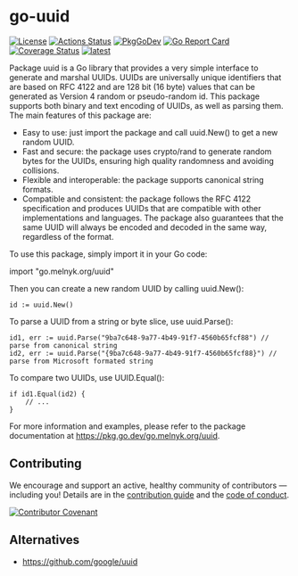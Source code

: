 # go-uuid
[![License][license-img]][license] [![Actions Status][action-img]][action] [![PkgGoDev][pkggodev-img]][pkggodev] [![Go Report Card][goreport-img]][goreport] [![Coverage Status][codecov-img]][codecov]
[![latest][latest-img]][latest-link]


Package uuid is a Go library that provides a very simple interface to generate and marshal UUIDs. UUIDs are universally unique identifiers that are based on RFC 4122 and are 128 bit (16 byte) values that can be generated as Version 4 random or pseudo-random id. This package supports both binary and text encoding of UUIDs, as well as parsing them. 
The main features of this package are:

- Easy to use: just import the package and call uuid.New() to get a new random UUID.
- Fast and secure: the package uses crypto/rand to generate random bytes for the UUIDs, ensuring high quality randomness and avoiding collisions.
- Flexible and interoperable: the package supports canonical string formats. 
- Compatible and consistent: the package follows the RFC 4122 specification and produces UUIDs that are compatible with other implementations and languages. The package also guarantees that the same UUID will always be encoded and decoded in the same way, regardless of the format.

To use this package, simply import it in your Go code:

import "go.melnyk.org/uuid"

Then you can create a new random UUID by calling uuid.New():

```
id := uuid.New()
```

To parse a UUID from a string or byte slice, use uuid.Parse():

```
id1, err := uuid.Parse("9ba7c648-9a77-4b49-91f7-4560b65fcf88") // parse from canonical string
id2, err := uuid.Parse("{9ba7c648-9a77-4b49-91f7-4560b65fcf88}") // parse from Microsoft formated string
```

To compare two UUIDs, use UUID.Equal():

```
if id1.Equal(id2) {
    // ...
}
```

For more information and examples, please refer to the package documentation at https://pkg.go.dev/go.melnyk.org/uuid.

## Contributing
We encourage and support an active, healthy community of contributors &mdash;
including you! Details are in the [contribution guide](CONTRIBUTING.md) and
the [code of conduct](CODE_OF_CONDUCT.md).

[![Contributor Covenant][covenant-img]](CODE_OF_CONDUCT.md)

## Alternatives
- https://github.com/google/uuid

[covenant-img]: https://img.shields.io/badge/contributor%20covenant-v1.4%20adopted-ff69b4.svg
[license-img]: https://img.shields.io/badge/license-MIT-blue.svg
[license]: LICENSE
[action-img]: ../../workflows/Test/badge.svg
[action]: ../../actions
[goreport-img]: https://goreportcard.com/badge/go.melnyk.org/uuid
[goreport]: https://goreportcard.com/report/go.melnyk.org/uuid
[codecov-img]: https://codecov.io/gh/melnyk/go-uuid/branch/master/graph/badge.svg
[codecov]: https://codecov.io/gh/melnyk/go-uuid
[pkggodev-img]: https://pkg.go.dev/badge/go.melnyk.org/uuid
[pkggodev]: https://pkg.go.dev/go.melnyk.org/uuid
[latest-img]: https://img.shields.io/github/v/release/melnyk/go-uuid
[latest-link]: https://github.com/melnyk/go-uuid/releases/latest
